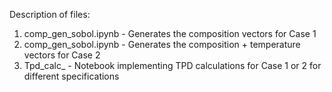 Description of files:
1. comp_gen_sobol.ipynb - Generates the composition vectors for Case 1
2. comp_gen_sobol.ipynb - Generates the composition + temperature vectors for Case 2
3. Tpd_calc_<Case> - Notebook implementing TPD calculations for Case 1 or 2 for different specifications
